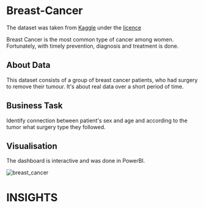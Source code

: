 # Breast-Cancer

The dataset was taken from <a href="https://www.kaggle.com/datasets/amandam1/breastcancerdataset">Kaggle</a>  under the <a href="https://creativecommons.org/publicdomain/zero/1.0/">licence</a>

Breast Cancer is the most common type of cancer among women.
Fortunately, with timely prevention, diagnosis and treatment is done.

<h2>About Data</h2>

This dataset consists of a group of breast cancer patients, who had surgery to remove their tumour.
It's about real data over a short period of time.

<h2>Business Task</h2>

Identify connection between patient's sex and age and according to the tumor what surgery type they followed.

<h2>Visualisation</h2>

The dashboard is interactive and was done in PowerBI.

![breast_cancer](https://user-images.githubusercontent.com/114480002/214540403-7999c295-f255-4d97-8b98-97113ebce44d.jpg)

<h1> INSIGHTS </h1>



